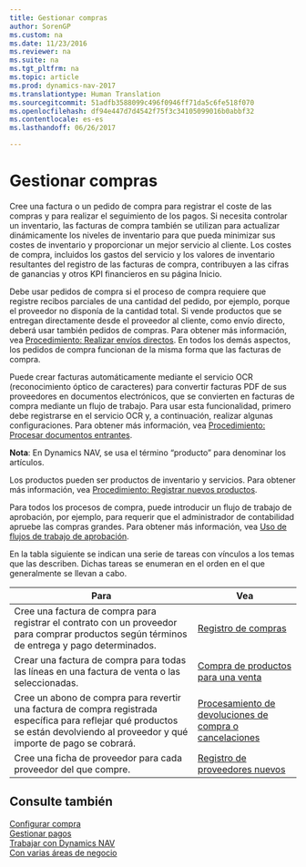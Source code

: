 ```yaml
---
title: Gestionar compras
author: SorenGP
ms.custom: na
ms.date: 11/23/2016
ms.reviewer: na
ms.suite: na
ms.tgt_pltfrm: na
ms.topic: article
ms.prod: dynamics-nav-2017
ms.translationtype: Human Translation
ms.sourcegitcommit: 51adfb3588099c496f0946ff71da5c6fe518f070
ms.openlocfilehash: df94e447d7d4542f75f3c34105099016b0abbf32
ms.contentlocale: es-es
ms.lasthandoff: 06/26/2017

---
```


# <a name="manage-purchasing"></a>Gestionar compras
Cree una factura o un pedido de compra para registrar el coste de las compras y para realizar el seguimiento de los pagos. Si necesita controlar un inventario, las facturas de compra también se utilizan para actualizar dinámicamente los niveles de inventario para que pueda minimizar sus costes de inventario y proporcionar un mejor servicio al cliente. Los costes de compra, incluidos los gastos del servicio y los valores de inventario resultantes del registro de las facturas de compra, contribuyen a las cifras de ganancias y otros KPI financieros en su página Inicio.

Debe usar pedidos de compra si el proceso de compra requiere que registre recibos parciales de una cantidad del pedido, por ejemplo, porque el proveedor no disponía de la cantidad total. Si vende productos que se entregan directamente desde el proveedor al cliente, como envío directo, deberá usar también pedidos de compras. Para obtener más información, vea [Procedimiento: Realizar envíos directos](sales-how-drop-shipment.md). En todos los demás aspectos, los pedidos de compra funcionan de la misma forma que las facturas de compra.

Puede crear facturas automáticamente mediante el servicio OCR (reconocimiento óptico de caracteres) para convertir facturas PDF de sus proveedores en documentos electrónicos, que se convierten en facturas de compra mediante un flujo de trabajo. Para usar esta funcionalidad, primero debe registrarse en el servicio OCR y, a continuación, realizar algunas configuraciones. Para obtener más información, vea [Procedimiento: Procesar documentos entrantes](across-process-income-documents.md).      

**Nota**: En Dynamics NAV, se usa el término “producto” para denominar los artículos.

Los productos pueden ser productos de inventario y servicios. Para obtener más información, vea [Procedimiento: Registrar nuevos productos](inventory-how-register-new-products.md).

Para todos los procesos de compra, puede introducir un flujo de trabajo de aprobación, por ejemplo, para requerir que el administrador de contabilidad apruebe las compras grandes. Para obtener más información, vea [Uso de flujos de trabajo de aprobación](across-how-use-approval-workflows.md).

En la tabla siguiente se indican una serie de tareas con vínculos a los temas que las describen. Dichas tareas se enumeran en el orden en el que generalmente se llevan a cabo.


|Para |Vea |
|---|----|
|Cree una factura de compra para registrar el contrato con un proveedor para comprar productos según términos de entrega y pago determinados. |[Registro de compras](purchasing-how-record-purchases.md)|
|Crear una factura de compra para todas las líneas en una factura de venta o las seleccionadas.|[Compra de productos para una venta](purchasing-how-purchase-products-sale.md)|
|Cree un abono de compra para revertir una factura de compra registrada específica para reflejar qué productos se están devolviendo al proveedor y qué importe de pago se cobrará.|[Procesamiento de devoluciones de compra o cancelaciones](purchasing-how-process-purchase-returns-cancellations.md)|
|Cree una ficha de proveedor para cada proveedor del que compre.|[Registro de proveedores nuevos](purchasing-how-register-new-vendors.md)|

## <a name="see-also"></a>Consulte también
[Configurar compra](purchasing-setup-purchasing.md)  
[Gestionar pagos](payables-manage-payables.md)    
[Trabajar con Dynamics NAV](ui-work-product.md)  
[Con varias áreas de negocio](ui-across-business-areas.md)

